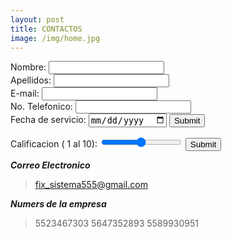 ```yaml
--- 
layout: post
title: CONTACTOS
image: /img/home.jpg
---
```


<form action="https://formspree.io/f/mrgjaqja" method="post">
Nombre: <input type="text" name="name"><br>
Apellidos: <input type="text" name="apellidos"><br>
E-mail: <input type="text" name="email"><br>
No. Telefonico: <input type="text" name="no. telefonico"><br>
Fecha de servicio: <input type="date" id="birthday" name="birthday">

<input type="submit">
</form>

 <label for="vol">Calificacion ( 1 al 10):</label>
  <input type="range" id="vol" name="vol" min="0" max="50">
  <input type="submit" value="Submit">

**_Correo  Electronico_**

> fix_sistema555@gmail.com

**_Numers de la empresa_**

> 5523467303 
> 5647352893
> 5589930951
   
